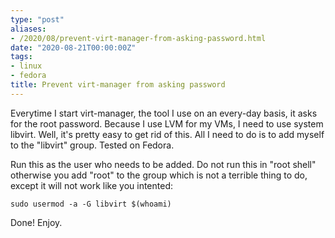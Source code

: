 ```yaml
---
type: "post"
aliases:
- /2020/08/prevent-virt-manager-from-asking-password.html
date: "2020-08-21T00:00:00Z"
tags:
- linux
- fedora
title: Prevent virt-manager from asking password
---
```


Everytime I start virt-manager, the tool I use on an every-day basis, it asks
for the root password. Because I use LVM for my VMs, I need to use system
libvirt. Well, it's pretty easy to get rid of this. All I need to do is to add
myself to the "libvirt" group. Tested on Fedora.

Run this as the user who needs to be added. Do not run this in "root shell"
otherwise you add "root" to the group which is not a terrible thing to do,
except it will not work like you intented:

    sudo usermod -a -G libvirt $(whoami)

Done! Enjoy.

